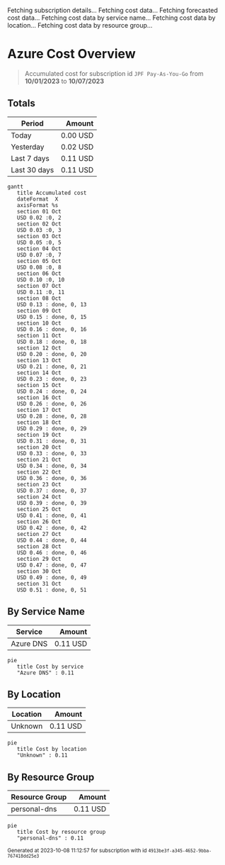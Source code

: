 Fetching subscription details...
Fetching cost data...
Fetching forecasted cost data...
Fetching cost data by service name...
Fetching cost data by location...
Fetching cost data by resource group...
# Azure Cost Overview

> Accumulated cost for subscription id `JPF Pay-As-You-Go` from **10/01/2023** to **10/07/2023**

## Totals

|Period|Amount|
|---|---:|
|Today|0.00 USD|
|Yesterday|0.02 USD|
|Last 7 days|0.11 USD|
|Last 30 days|0.11 USD|

```mermaid
gantt
   title Accumulated cost
   dateFormat  X
   axisFormat %s
   section 01 Oct
   USD 0.02 :0, 2
   section 02 Oct
   USD 0.03 :0, 3
   section 03 Oct
   USD 0.05 :0, 5
   section 04 Oct
   USD 0.07 :0, 7
   section 05 Oct
   USD 0.08 :0, 8
   section 06 Oct
   USD 0.10 :0, 10
   section 07 Oct
   USD 0.11 :0, 11
   section 08 Oct
   USD 0.13 : done, 0, 13
   section 09 Oct
   USD 0.15 : done, 0, 15
   section 10 Oct
   USD 0.16 : done, 0, 16
   section 11 Oct
   USD 0.18 : done, 0, 18
   section 12 Oct
   USD 0.20 : done, 0, 20
   section 13 Oct
   USD 0.21 : done, 0, 21
   section 14 Oct
   USD 0.23 : done, 0, 23
   section 15 Oct
   USD 0.24 : done, 0, 24
   section 16 Oct
   USD 0.26 : done, 0, 26
   section 17 Oct
   USD 0.28 : done, 0, 28
   section 18 Oct
   USD 0.29 : done, 0, 29
   section 19 Oct
   USD 0.31 : done, 0, 31
   section 20 Oct
   USD 0.33 : done, 0, 33
   section 21 Oct
   USD 0.34 : done, 0, 34
   section 22 Oct
   USD 0.36 : done, 0, 36
   section 23 Oct
   USD 0.37 : done, 0, 37
   section 24 Oct
   USD 0.39 : done, 0, 39
   section 25 Oct
   USD 0.41 : done, 0, 41
   section 26 Oct
   USD 0.42 : done, 0, 42
   section 27 Oct
   USD 0.44 : done, 0, 44
   section 28 Oct
   USD 0.46 : done, 0, 46
   section 29 Oct
   USD 0.47 : done, 0, 47
   section 30 Oct
   USD 0.49 : done, 0, 49
   section 31 Oct
   USD 0.51 : done, 0, 51
```

## By Service Name

|Service|Amount|
|---|---:|
|Azure DNS|0.11 USD|

```mermaid
pie
   title Cost by service
   "Azure DNS" : 0.11
```

## By Location

|Location|Amount|
|---|---:|
|Unknown|0.11 USD|

```mermaid
pie
   title Cost by location
   "Unknown" : 0.11
```

## By Resource Group

|Resource Group|Amount|
|---|---:|
|personal-dns|0.11 USD|

```mermaid
pie
   title Cost by resource group
   "personal-dns" : 0.11
```

<sup>Generated at 2023-10-08 11:12:57 for subscription with id `4913be3f-a345-4652-9bba-767418dd25e3`</sup>

